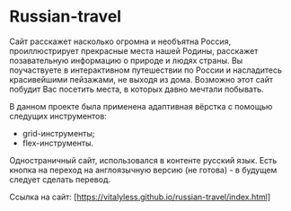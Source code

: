 # Russian-travel

Сайт расскажет насколько огромна и необъятна Россия, проиллюстрирует прекрасные места нашей Родины, 
расскажет позавательную информацию о природе и людях страны. Вы поучаствуете в интерактивном путешествии 
по России и насладитесь красивейшими пейзажами, не выходя из дома. Возможно этот сайт побудит Вас 
посетить места, в которых давно мечтали побывать.

В данном проекте была применена адаптивная вёрстка с помощью следущих инструментов: 
* grid-инструменты;
* flex-инструменты. 

Одностраничный сайт, использовался в контенте русский язык. Есть кнопка на переход на англоязычную 
версию (не готова) - в будущем следует сделать перевод.

Ссылка на сайт: [https://vitalyless.github.io/russian-travel/index.html]
